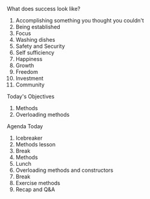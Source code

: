 What does success look like?

1. Accomplishing something you thought you couldn't
2. Being established
3. Focus
4. Washing dishes
5. Safety and Security
6. Self sufficiency
7. Happiness
8. Growth
9. Freedom
10. Investment
11. Community


Today's Objectives

1. Methods
2. Overloading methods

Agenda Today

1. Icebreaker
2. Methods lesson
3. Break
4. Methods
5. Lunch
6. Overloading methods and constructors
7. Break
8. Exercise methods
9. Recap and Q&A